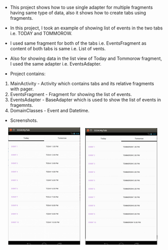 - This project shows how to use single adapter for multiple fragments having same type of data, also it shows how to create tabs using fragments.
- In this project, I took an example of showing list of events in the two tabs i.e. TODAY and TOMMOROW.
- I used same fragment for both of the tabs i.e. EventsFragment as content of both tabs is same i.e. List of vents.
- Also for showing data in the list view of Today and Tommorow fragment, I used the same adapter i.e. EventsAdapter.

- Project contains:
1. MainActivity - Activity which contains tabs and its relative fragments with pager.
2. EventsFragment - Fragment for showing the list of events.
3. EventsAdapter - BaseAdapter which is used to show the list of events in fragemnts.
4. DomainClasses - Event and Datetime.

- Screenshots.
<div align="center">
        <img width="45%" src="Screenshot1.png" alt="First Fragment" title="First Fragment"</img>
        <img height="0" width="8px">
        <img width="45%" src="Screenshot2.png" alt="Second Fragment" title="Second Fragment"></img>
</div>
